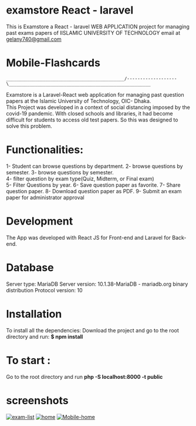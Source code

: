# examstore React - laravel
This is  Examstore a  React - laravel WEB APPLICATION project for managing past exams papers of IISLAMIC UNIVERSITY OF TECHNOLOGY
email at gelany740@gmail.com
# Mobile-Flashcards
```
_____________________________________________/-------------------\______________________________________________________
```
Examstore is a Laravel-React web application for managing past question papers at the Islamic University of Technology, OIC- Dhaka.  
This Project was developed in a context of social distancing imposed by the covid-19 pandemic. With closed schools and libraries, it
had become difficult for students to access old test papers. So this was designed to solve this problem. 
# Functionalities:
1- Student can browse questions by department.
2- browse questions by semester.
3- browse questions by semester.  
4- filter question by exam type(Quiz, Midterm, or Final exam)  
5- Filter Questions by year.
6- Save question paper as favorite. 
7- Share question paper.
8- Download question paper as PDF.
9- Submit an exam paper for administrator approval

# Development
The App was developed with React JS for Front-end and Laravel for Back-end.
# Database
Server type: MariaDB
Server version: 10.1.38-MariaDB - mariadb.org binary distribution
Protocol version: 10

 # Installation
To install all the dependencies: 
Download the project and go to the root directory and run:
 **$ npm install**
 # To start :
 Go to the root directory and run **php -S localhost:8000 -t public** 
 
 # screenshots

<a href="https://postimg.cc/N52XVywJ" target="_blank"><img src="https://i.postimg.cc/N52XVywJ/exam-list.png" alt="exam-list"/></a> <a href="https://postimg.cc/GHDBKZk6" target="_blank"><img src="https://i.postimg.cc/GHDBKZk6/home.png" alt="home"/></a> <a href="https://postimg.cc/n9ckBnj8" target="_blank"><img src="https://i.postimg.cc/n9ckBnj8/Mobile-home.png" alt="Mobile-home"/></a><br/><br/>

